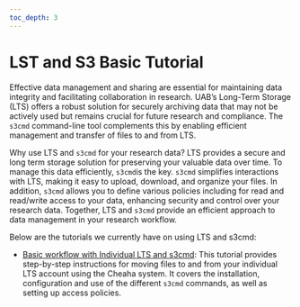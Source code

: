 ```yaml
---
toc_depth: 3
---
```

# LST and S3 Basic Tutorial

Effective data management and sharing are essential for maintaining data integrity and facilitating collaboration in research. UAB’s Long-Term Storage (LTS) offers a robust solution for securely archiving data that may not be actively used but remains crucial for future research and compliance. The `s3cmd` command-line tool complements this by enabling efficient management and transfer of files to and from LTS.

Why use LTS and `s3cmd` for your research data? LTS provides a secure and long term storage solution for preserving your valuable data over time. To manage this data efficiently, `s3cmd`is the key. `s3cmd` simplifies interactions with LTS, making it easy to upload, download, and organize your files. In addition, `s3cmd` allows you to define various policies including for read and read/write access to your data, enhancing security and control over your research data. Together, LTS and `s3cmd` provide an efficient approach to data management in your research workflow.

Below are the tutorials we currently have on using LTS and s3cmd:

- [Basic workflow with Individual LTS and s3cmd](./individual_lts_tutorial.md): This tutorial provides step-by-step instructions for moving files to and from your individual LTS account using the Cheaha system. It covers the installation, configuration and use of the different `s3cmd` commands, as well as setting up access policies.
